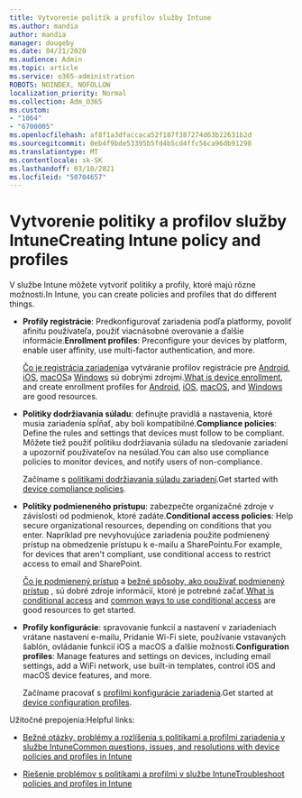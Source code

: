 ```yaml
---
title: Vytvorenie politík a profilov služby Intune
ms.author: mandia
author: mandia
manager: dougeby
ms.date: 04/21/2020
ms.audience: Admin
ms.topic: article
ms.service: o365-administration
ROBOTS: NOINDEX, NOFOLLOW
localization_priority: Normal
ms.collection: Adm_O365
ms.custom:
- "1064"
- "6700005"
ms.openlocfilehash: af8f1a3dfaccaca52f187f387274d63b22631b2d
ms.sourcegitcommit: 0eb4f9bde53395b5fd4b5cd4ffc56ca96db91298
ms.translationtype: MT
ms.contentlocale: sk-SK
ms.lasthandoff: 03/10/2021
ms.locfileid: "50704657"
---
```

# <a name="creating-intune-policy-and-profiles"></a><span data-ttu-id="412e1-102">Vytvorenie politiky a profilov služby Intune</span><span class="sxs-lookup"><span data-stu-id="412e1-102">Creating Intune policy and profiles</span></span>

<span data-ttu-id="412e1-103">V službe Intune môžete vytvoriť politiky a profily, ktoré majú rôzne možnosti.</span><span class="sxs-lookup"><span data-stu-id="412e1-103">In Intune, you can create policies and profiles that do different things.</span></span>

- <span data-ttu-id="412e1-104">**Profily registrácie**: Predkonfigurovať zariadenia podľa platformy, povoliť afinitu používateľa, použiť viacnásobné overovanie a ďalšie informácie.</span><span class="sxs-lookup"><span data-stu-id="412e1-104">**Enrollment profiles**: Preconfigure your devices by platform, enable user affinity, use multi-factor authentication, and more.</span></span>

  <span data-ttu-id="412e1-105">[Čo je registrácia zariadenia](https://docs.microsoft.com/intune/device-enrollment)a vytváranie profilov registrácie pre [Android](https://docs.microsoft.com/intune/android-enroll), [iOS](https://docs.microsoft.com/intune/ios-enroll), [macOS](https://docs.microsoft.com/intune/macos-enroll)a [Windows](https://docs.microsoft.com/intune/windows-enrollment-methods) sú dobrými zdrojmi.</span><span class="sxs-lookup"><span data-stu-id="412e1-105">[What is device enrollment](https://docs.microsoft.com/intune/device-enrollment), and create enrollment profiles for [Android](https://docs.microsoft.com/intune/android-enroll), [iOS](https://docs.microsoft.com/intune/ios-enroll), [macOS](https://docs.microsoft.com/intune/macos-enroll), and [Windows](https://docs.microsoft.com/intune/windows-enrollment-methods) are good resources.</span></span>

- <span data-ttu-id="412e1-106">**Politiky dodržiavania súladu**: definujte pravidlá a nastavenia, ktoré musia zariadenia spĺňať, aby boli kompatibilné.</span><span class="sxs-lookup"><span data-stu-id="412e1-106">**Compliance policies**: Define the rules and settings that devices must follow to be compliant.</span></span> <span data-ttu-id="412e1-107">Môžete tiež použiť politiku dodržiavania súladu na sledovanie zariadení a upozorniť používateľov na nesúlad.</span><span class="sxs-lookup"><span data-stu-id="412e1-107">You can also use compliance policies to monitor devices, and notify users of non-compliance.</span></span>

  <span data-ttu-id="412e1-108">Začíname s [politikami dodržiavania súladu zariadení](https://docs.microsoft.com/intune/device-compliance-get-started).</span><span class="sxs-lookup"><span data-stu-id="412e1-108">Get started with [device compliance policies](https://docs.microsoft.com/intune/device-compliance-get-started).</span></span>
- <span data-ttu-id="412e1-109">**Politiky podmieneného prístupu**: zabezpečte organizačné zdroje v závislosti od podmienok, ktoré zadáte.</span><span class="sxs-lookup"><span data-stu-id="412e1-109">**Conditional access policies**: Help secure organizational resources, depending on conditions that you enter.</span></span> <span data-ttu-id="412e1-110">Napríklad pre nevyhovujúce zariadenia použite podmienený prístup na obmedzenie prístupu k e-mailu a SharePointu.</span><span class="sxs-lookup"><span data-stu-id="412e1-110">For example, for devices that aren't compliant, use conditional access to restrict access to email and SharePoint.</span></span>

  <span data-ttu-id="412e1-111">[Čo je podmienený prístup](https://docs.microsoft.com/intune/conditional-access) a [bežné spôsoby, ako používať podmienený prístup](https://docs.microsoft.com/intune/conditional-access-intune-common-ways-use) , sú dobré zdroje informácií, ktoré je potrebné začať.</span><span class="sxs-lookup"><span data-stu-id="412e1-111">[What is conditional access](https://docs.microsoft.com/intune/conditional-access) and [common ways to use conditional access](https://docs.microsoft.com/intune/conditional-access-intune-common-ways-use) are good resources to get started.</span></span>

- <span data-ttu-id="412e1-112">**Profily konfigurácie**: spravovanie funkcií a nastavení v zariadeniach vrátane nastavení e-mailu, Pridanie Wi-Fi siete, používanie vstavaných šablón, ovládanie funkcií iOS a macOS a ďalšie možnosti.</span><span class="sxs-lookup"><span data-stu-id="412e1-112">**Configuration profiles**: Manage features and settings on devices, including email settings, add a WiFi network, use built-in templates, control iOS and macOS device features, and more.</span></span>

  <span data-ttu-id="412e1-113">Začíname pracovať s [profilmi konfigurácie zariadenia](https://docs.microsoft.com/intune/device-profiles).</span><span class="sxs-lookup"><span data-stu-id="412e1-113">Get started at [device configuration profiles](https://docs.microsoft.com/intune/device-profiles).</span></span>

<span data-ttu-id="412e1-114">Užitočné prepojenia:</span><span class="sxs-lookup"><span data-stu-id="412e1-114">Helpful links:</span></span>

- [<span data-ttu-id="412e1-115">Bežné otázky, problémy a rozlíšenia s politikami a profilmi zariadenia v službe Intune</span><span class="sxs-lookup"><span data-stu-id="412e1-115">Common questions, issues, and resolutions with device policies and profiles in Intune</span></span>](https://docs.microsoft.com/intune/device-profile-troubleshoot)

- [<span data-ttu-id="412e1-116">Riešenie problémov s politikami a profilmi v službe Intune</span><span class="sxs-lookup"><span data-stu-id="412e1-116">Troubleshoot policies and profiles in Intune</span></span>](https://docs.microsoft.com/troubleshoot/mem/intune/troubleshoot-policies-in-microsoft-intune)
